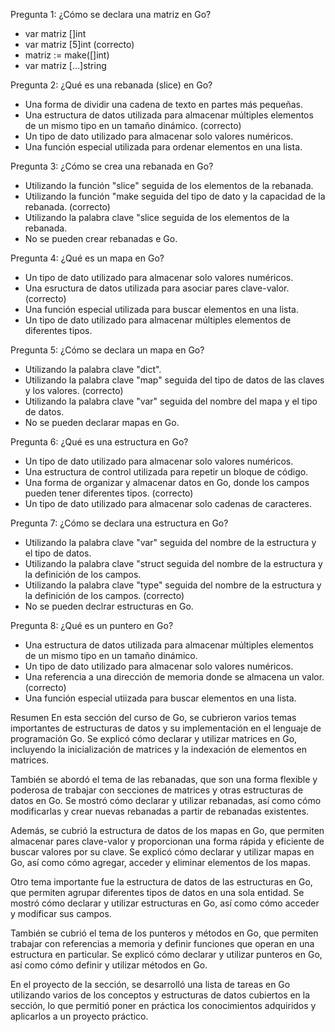 Pregunta 1:
¿Cómo se declara una matriz en Go?

- var matriz []int
- var matriz [5]int (correcto)
- matriz := make([]int)
- var matriz [...]string

Pregunta 2:
¿Qué es una rebanada (slice) en Go?

- Una forma de dividir una cadena de texto en partes más pequeñas.
- Una estructura de datos utilizada para almacenar múltiples elementos de un mismo tipo en un tamaño dinámico. (correcto)
- Un tipo de dato utilizado para almacenar solo valores numéricos.
- Una función especial utilizada para ordenar elementos en una lista.

Pregunta 3:
¿Cómo se crea una rebanada en Go?

- Utilizando la función "slice" seguida de los elementos de la rebanada.
- Utilizando la función "make seguida del tipo de dato y la capacidad de la rebanada. (correcto)
- Utilizando la palabra clave "slice seguida de los elementos de la rebanada.
- No se pueden crear rebanadas e Go.

Pregunta 4:
¿Qué es un mapa en Go?

- Un tipo de dato utilizado para almacenar solo valores numéricos.
- Una esructura de datos utilizada para asociar pares clave-valor. (correcto)
- Una función especial utilizada para buscar elementos en una lista.
- Un tipo de dato utilizado para almacenar múltiples elementos de diferentes tipos.

Pregunta 5:
¿Cómo se declara un mapa en Go?

- Utilizando la palabra clave "dict".
- Utilizando la palabra clave "map" seguida del tipo de datos de las claves y los valores. (correcto)
- Utilizando la palabra clave "var" seguida del nombre del mapa y el tipo de datos.
- No se pueden declarar mapas en Go.

Pregunta 6:
¿Qué es una estructura en Go?

- Un tipo de dato utilizado para almacenar solo valores numéricos.
- Una estructura de control utilizada para repetir un bloque de código.
- Una forma de organizar y almacenar datos en Go, donde los campos pueden tener diferentes tipos. (correcto)
- Un tipo de dato utilizado para almacenar solo cadenas de caracteres.

Pregunta 7:
¿Cómo se declara una estructura en Go?

- Utilizando la palabra clave "var" seguida del nombre de la estructura y el tipo de datos.
- Utilizando la palabra clave "struct seguida del nombre de la estructura y la definición de los campos.
- Utilizando la palabra clave "type" seguida del nombre de la estructura y la definición de los campos. (correcto)
- No se pueden declrar estructuras en Go.

Pregunta 8:
¿Qué es un puntero en Go?

- Una estructura de datos utilizada para almacenar múltiples elementos de un mismo tipo en un tamaño dinámico.
- Un tipo de dato utilizado para almacenar solo valores numéricos.
- Una referencia a una dirección de memoria donde se almacena un valor. (correcto)
- Una función especial utiizada para buscar elementos en una lista.

Resumen
En esta sección del curso de Go, se cubrieron varios temas importantes de estructuras de datos y su implementación en el lenguaje de programación Go. Se explicó cómo declarar y utilizar matrices en Go, incluyendo la inicialización de matrices y la indexación de elementos en matrices.

También se abordó el tema de las rebanadas, que son una forma flexible y poderosa de trabajar con secciones de matrices y otras estructuras de datos en Go. Se mostró cómo declarar y utilizar rebanadas, así como cómo modificarlas y crear nuevas rebanadas a partir de rebanadas existentes.

Además, se cubrió la estructura de datos de los mapas en Go, que permiten almacenar pares clave-valor y proporcionan una forma rápida y eficiente de buscar valores por su clave. Se explicó cómo declarar y utilizar mapas en Go, así como cómo agregar, acceder y eliminar elementos de los mapas.

Otro tema importante fue la estructura de datos de las estructuras en Go, que permiten agrupar diferentes tipos de datos en una sola entidad. Se mostró cómo declarar y utilizar estructuras en Go, así como cómo acceder y modificar sus campos.

También se cubrió el tema de los punteros y métodos en Go, que permiten trabajar con referencias a memoria y definir funciones que operan en una estructura en particular. Se explicó cómo declarar y utilizar punteros en Go, así como cómo definir y utilizar métodos en Go.

En el proyecto de la sección, se desarrolló una lista de tareas en Go utilizando varios de los conceptos y estructuras de datos cubiertos en la sección, lo que permitió poner en práctica los conocimientos adquiridos y aplicarlos a un proyecto práctico.
